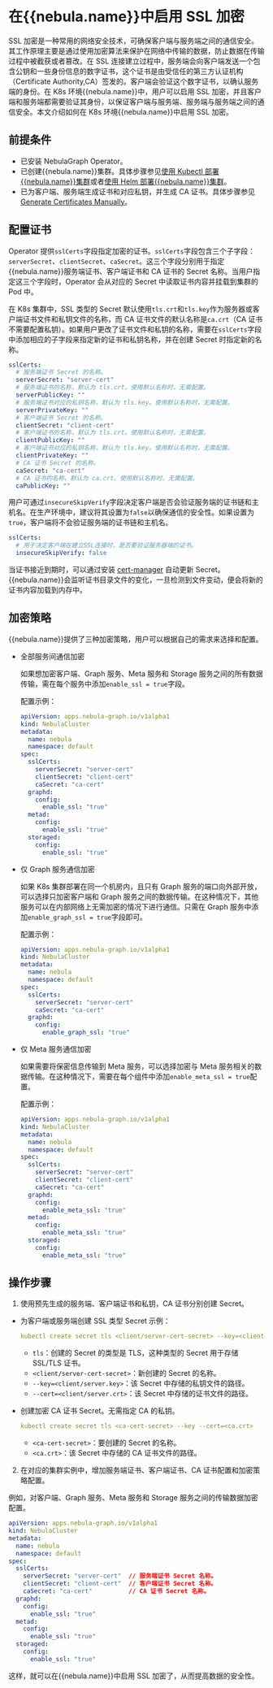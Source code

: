 # 在{{nebula.name}}中启用 SSL 加密

SSL 加密是一种常用的网络安全技术，可确保客户端与服务端之间的通信安全。其工作原理主要是通过使用加密算法来保护在网络中传输的数据，防止数据在传输过程中被截获或者篡改。在 SSL 连接建立过程中，服务端会向客户端发送一个包含公钥和一些身份信息的数字证书，这个证书是由受信任的第三方认证机构（Certificate Authority,CA）签发的。客户端会验证这个数字证书，以确认服务端的身份。在 K8s 环境{{nebula.name}}中，用户可以启用 SSL 加密，并且客户端和服务端都需要验证其身份，以保证客户端与服务端、服务端与服务端之间的通信安全。本文介绍如何在 K8s 环境{{nebula.name}}中启用 SSL 加密。

## 前提条件

- 已安装 NebulaGraph Operator。
- 已创建{{nebula.name}}集群。具体步骤参见[使用 Kubectl 部署{{nebula.name}}集群](../3.deploy-nebula-graph-cluster/3.1create-cluster-with-kubectl.md)或者[使用 Helm 部署{{nebula.name}}集群](../3.deploy-nebula-graph-cluster/3.2create-cluster-with-helm.md)。
- 已为客户端、服务端生成证书和对应私钥，并生成 CA 证书。具体步骤参见 [Generate Certificates Manually](https://kubernetes.io/docs/tasks/administer-cluster/certificates/)。


## 配置证书

Operator 提供`sslCerts`字段指定加密的证书。`sslCerts`字段包含三个子字段：`serverSecret`、`clientSecret`、`caSecret`。这三个字段分别用于指定{{nebula.name}}服务端证书、客户端证书和 CA 证书的 Secret 名称。当用户指定这三个字段时，Operator 会从对应的 Secret 中读取证书内容并挂载到集群的 Pod 中。

在 K8s 集群中，SSL 类型的 Secret 默认使用`tls.crt`和`tls.key`作为服务器或客户端证书文件和私钥文件的名称，而 CA 证书文件的默认名称是`ca.crt`（CA 证书不需要配置私钥）。如果用户更改了证书文件和私钥的名称，需要在`sslCerts`字段中添加相应的子字段来指定新的证书和私钥名称，并在创建 Secret 时指定新的名称。

```yaml
sslCerts:
  # 服务端证书 Secret 的名称。
  serverSecret: "server-cert"
  # 服务端证书的名称，默认为 tls.crt。使用默认名称时，无需配置。
  serverPublicKey: ""
  # 服务端证书对应的私钥名称，默认为 tls.key。使用默认名称时，无需配置。
  serverPrivateKey: ""
  # 客户端证书 Secret 的名称。
  clientSecret: "client-cert"
  # 客户端证书的名称，默认为 tls.crt。使用默认名称时，无需配置。
  clientPublicKey: ""
  # 客户端证书对应的私钥名称，默认为 tls.key。使用默认名称时，无需配置。
  clientPrivateKey: ""
  # CA 证书 Secret 的名称。
  caSecret: "ca-cert"
  # CA 证书的名称，默认为 ca.crt。使用默认名称时，无需配置。
  caPublicKey: ""
```

用户可通过`insecureSkipVerify`字段决定客户端是否会验证服务端的证书链和主机名。在生产环境中，建议将其设置为`false`以确保通信的安全性。如果设置为`true`，客户端将不会验证服务端的证书链和主机名。

```yaml
sslCerts:
  # 用于决定客户端在建立SSL连接时，是否要验证服务器端的证书。
  insecureSkipVerify: false 
```

当证书接近到期时，可以通过安装 [cert-manager](https://cert-manager.io/docs/installation/supported-releases/) 自动更新 Secret。{{nebula.name}}会监听证书目录文件的变化，一旦检测到文件变动，便会将新的证书内容加载到内存中。

## 加密策略

{{nebula.name}}提供了三种加密策略，用户可以根据自己的需求来选择和配置。

- 全部服务间通信加密

  如果想加密客户端、Graph 服务、Meta 服务和 Storage 服务之间的所有数据传输，需在每个服务中添加`enable_ssl = true`字段。

  配置示例：

  ```yaml
  apiVersion: apps.nebula-graph.io/v1alpha1
  kind: NebulaCluster
  metadata:
    name: nebula
    namespace: default
  spec:
    sslCerts:
      serverSecret: "server-cert"
      clientSecret: "client-cert"
      caSecret: "ca-cert"
    graphd:
      config:
        enable_ssl: "true"
    metad:
      config:
        enable_ssl: "true"
    storaged:
      config:
        enable_ssl: "true"
  ```

- 仅 Graph 服务通信加密
  
  如果 K8s 集群部署在同一个机房内，且只有 Graph 服务的端口向外部开放，可以选择只加密客户端和 Graph 服务之间的数据传输。在这种情况下，其他服务可以在内部网络上无需加密的情况下进行通信。只需在 Graph 服务中添加`enable_graph_ssl = true`字段即可。

  配置示例：

  ```yaml
  apiVersion: apps.nebula-graph.io/v1alpha1
  kind: NebulaCluster
  metadata:
    name: nebula
    namespace: default
  spec:
    sslCerts:
      serverSecret: "server-cert"
      caSecret: "ca-cert"
    graphd:
      config:
        enable_graph_ssl: "true"
  ```

- 仅 Meta 服务通信加密
  
  如果需要将保密信息传输到 Meta 服务，可以选择加密与 Meta 服务相关的数据传输。在这种情况下，需要在每个组件中添加`enable_meta_ssl = true`配置。

  配置示例：

  ```yaml
  apiVersion: apps.nebula-graph.io/v1alpha1
  kind: NebulaCluster
  metadata:
    name: nebula
    namespace: default
  spec:
    sslCerts:
      serverSecret: "server-cert"
      clientSecret: "client-cert"
      caSecret: "ca-cert"
    graphd:
      config:
        enable_meta_ssl: "true"
    metad:
      config:
        enable_meta_ssl: "true"
    storaged:
      config:
        enable_meta_ssl: "true"
  ```

## 操作步骤

1. 使用预先生成的服务端、客户端证书和私钥，CA 证书分别创建 Secret。

  - 为客户端或服务端创建 SSL 类型 Secret 示例：

    ```yaml
    kubectl create secret tls <client/server-cert-secret> --key=<client/server.key> --cert=<client/server.crt>
    ```

    - `tls`：创建的 Secret 的类型是 TLS，这种类型的 Secret 用于存储 SSL/TLS 证书。
    - `<client/server-cert-secret>`：新创建的 Secret 的名称。
    - `--key=<client/server.key>`：该 Secret 中存储的私钥文件的路径。
    - `--cert=<client/server.crt>`：该 Secret 中存储的证书文件的路径。

  - 创建加密 CA 证书 Secret。无需指定 CA 的私钥。
    
    ```yaml
    kubectl create secret tls <ca-cert-secret> --key --cert=<ca.crt>
    ```

    - `<ca-cert-secret>`：要创建的 Secret 的名称。
    - `<ca.crt>`：该 Secret 中存储的 CA 证书文件的路径。
    

2. 在对应的集群实例中，增加服务端证书、客户端证书、CA 证书配置和加密策略配置。
   
  例如，对客户端、Graph 服务、Meta 服务和 Storage 服务之间的传输数据加密配置。

  ```yaml
  apiVersion: apps.nebula-graph.io/v1alpha1
  kind: NebulaCluster
  metadata:
    name: nebula
    namespace: default
  spec:
    sslCerts:
      serverSecret: "server-cert"  // 服务端证书 Secret 名称。
      clientSecret: "client-cert"  // 客户端证书 Secret 名称。
      caSecret: "ca-cert"          // CA 证书 Secret 名称。
    graphd:
      config:
        enable_ssl: "true"
    metad:
      config:
        enable_ssl: "true"
    storaged:
      config:
        enable_ssl: "true"
  ```

  这样，就可以在{{nebula.name}}中启用 SSL 加密了，从而提高数据的安全性。